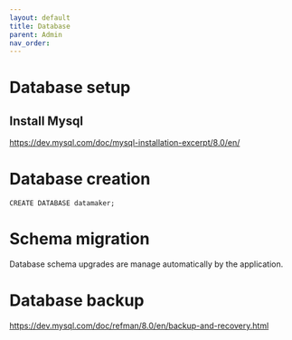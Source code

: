 ```yaml
---
layout: default
title: Database
parent: Admin
nav_order: 
---
```

# Database setup

## Install Mysql
https://dev.mysql.com/doc/mysql-installation-excerpt/8.0/en/

# Database creation
```
CREATE DATABASE datamaker;
```

# Schema migration
Database schema upgrades are manage automatically by the application.

# Database backup
https://dev.mysql.com/doc/refman/8.0/en/backup-and-recovery.html

